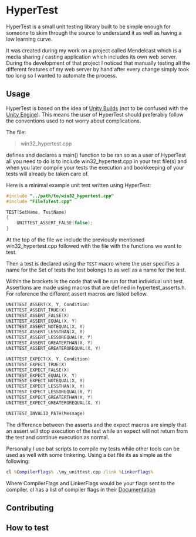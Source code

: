 # HyperTest
HyperTest is a small unit testing library built to be simple enough for someone
to skim through the source to understand it as well as having a low learning 
curve.

It was created during my work on a project called Mendelcast which is a media sharing / casting application
which includes its own web server. During the development of that project I noticed that manually testing 
all the different features of my web server by hand after every change simply took too long so I wanted to automate the
process.

## Usage
HyperTest is based on the idea of [Unity Builds](https://stackoverflow.com/questions/847974/the-benefits-disadvantages-of-unity-builds) (not to be confused with the [Unity Engine](https://unity.com/)). This means the user of HyperTest should preferably follow the conventions used to not worry about complications.

The file:
> win32_hypertest.cpp

defines and declares a main() function to be ran so as a user of HyperTest all you need to do is to include win32_hypertest.cpp
in your test file(s) and when you later compile your tests the execution and bookkeeping of your tests will already be taken care of.

Here is a minimal example unit test written using HyperTest:
```C
#include "../path/to/win32_hypertest.cpp"
#include "FileToTest.cpp"

TEST(SetName, TestName)
{
    UNITTEST_ASSERT_FALSE(false);
}
```

At the top of the file we include the previously mentioned win32_hypertest.cpp followed with the file with the functions
we want to test.

Then a test is declared using the `TEST` macro where the user specifies a name for the Set of tests the test belongs to as well
as a name for the test.

Within the brackets is the code that will be run for that individual unit test. Assertions are made using macros that are defined
in hypertest_asserts.h. For reference the different assert macros are listed bellow.

```C
UNITTEST_ASSERT(X, Y, Condition)
UNITTEST_ASSERT_TRUE(X)
UNITTEST_ASSERT_FALSE(X)
UNITTEST_ASSERT_EQUAL(X, Y)
UNITTEST_ASSERT_NOTEQUAL(X, Y)
UNITTEST_ASSERT_LESSTHAN(X, Y)
UNITTEST_ASSERT_LESSOREQUAL(X, Y)
UNITTEST_ASSERT_GREATERTHAN(X, Y)
UNITTEST_ASSERT_GREATEROREQUAL(X, Y)

UNITTEST_EXPECT(X, Y, Condition)
UNITTEST_EXPECT_TRUE(X)
UNITTEST_EXPECT_FALSE(X)
UNITTEST_EXPECT_EQUAL(X, Y)
UNITTEST_EXPECT_NOTEQUAL(X, Y)
UNITTEST_EXPECT_LESSTHAN(X, Y)
UNITTEST_EXPECT_LESSOREQUAL(X, Y)
UNITTEST_EXPECT_GREATERTHAN(X, Y)
UNITTEST_EXPECT_GREATEROREQUAL(X, Y)

UNITTEST_INVALID_PATH(Message)
```

The difference between the asserts and the expect macros are simply that an assert will stop execution of the test while an expect will not return from the test and continue execution as normal.

Personally I use bat scripts to compile my tests while other tools can be used as well with some tinkering. Using a bat file its as simple as the following:
```cmd
cl %CompilerFlags% .\my_unittest.cpp /link %LinkerFlags%
```

Where CompilerFlags and LinkerFlags would be your flags sent to the compiler. cl has a list of compiler flags in their [Documentation](https://docs.microsoft.com/en-us/cpp/build/reference/compiler-options-listed-alphabetically?view=vs-2019)

## Contributing

## How to test
